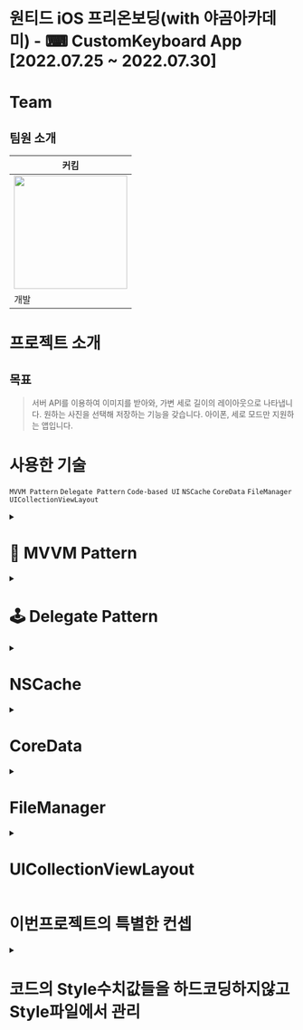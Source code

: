 # 원티드 iOS 프리온보딩(with 야곰아카데미) - ⌨ CustomKeyboard App <br />[2022.07.25 &#126; 2022.07.30]

# Team

## 팀원 소개

| 커킴                                                                               |
| ---------------------------------------------------------------------------------- |
| [<img src="https://github.com/kirkim.png" width="200">](https://github.com/kirkim) |
| 개발                                                                               |

# 프로젝트 소개

## 목표

> 서버 API를 이용하여 이미지를 받아와, 가변 세로 길이의 레이아웃으로 나타냅니다.
> 원하는 사진을 선택해 저장하는 기능을 갖습니다.
> 아이폰, 세로 모드만 지원하는 앱입니다.

# 사용한 기술

`MVVM Pattern` `Delegate Pattern` `Code-based UI` `NSCache` `CoreData` `FileManager` `UICollectionViewLayout`

<details>
    <summary> <h1>🚥 MVVM Pattern</h1></summary>
    <h3> 1. MVVM 패턴을 사용한 이유</h3>
    <ul>
      <li> 이번 프로젝트는 이미지의 데이터를 최초로 네트워크통신을 이용해 가져옵니다. 그 후 추가 동작에 따라 `CoreData`를 이용하여 저장하고, 이미지파일을 `FileManager`를 이용하여 저장합니다.
이 모든 작업을 `View`에서 하기에는 무리가 있습니다. 그렇기 때문에 `ViewModel`을 만들어 데이터를 주고받는 역할을 하도록하고 추가로 이벤트를 처리하는 작업도 하도록 만들었습니다.</li>
    </ul>
    <h3> 2. 이번 프로젝트에서 사용한 곳</h3>
    <ul>
      <li>이번 프로젝트는 크게 화면이 `2개`입니다. 이 2개의 화면에만 ViewModel을 만들어주었습니다.</li>
      <ol>
        <li>ImageListViewController (첫번째 화면)</li>
        <li>SavedImageListViewController (두번째 화면)</li>
      </ol>
      <li>Alert와 같은 다소 작은 뷰들은 `delegate`를 이용하여 이벤트를 처리하도록 하였습니다.</li>
</details>
<details>
		<summary> <h1>🕹 Delegate Pattern</h1></summary>
    <h3> 1.딜리게이트 패턴을 사용한 이유</h3>
    <ul>
      <li>이번 프로젝트에서는 `RxSwift`를 사용하지 않고 만든 프로젝트입니다. 그래서 이벤트전달을 하기위해 떠오른 방법이 `노티피케이션`과 `델리게이트패턴`입니다. 노티피케이션은 이벤트의 전달과정을 파악하기가 쉽지않고 실수를 할 가능성이 큽니다. 반면에 델리게이트패턴을 뷰와 1대1 대응이 되도록 구현한다면 가독성과 유지보수가 좋아지게 됩니다.</li>
  </ul>
    <h3>2. 이번 프로젝트에서 사용한 곳</h3>
    <ol>
      <li>이미지저장버튼클릭이벤트</li>
  		<li>셀추가버튼클릭이벤트</li>
  		<li>커스텀레이아웃의 데이터소스(이미지 aspactRatiom, footer높이, 행갯수)</li>
  		<li>콜렉션뷰의 데이터소스(셀, 셀갯수, 섹션갯수, footer)</li>
  		<li>CollectionDelegateFlowLayout(셀사이즈)</li>
  		<li>셀삭제이벤트(UILongPressGestureRecognizer전달)</li>
  </ol>
</details>
<details>
		<summary> <h1>NSCache</h1></summary>
    <h3> NSCache를 사용한 이유</h3>
    <ul>
      <li>앱의 동작중 가장 비용이 드는 동작은 아마도 네트워크통신일 것입니다. 그중에서도 이미지파일의 경우 JSON데이터에 비해 용량이 매우 큰편입니다. 그렇기 때문에 이미 한번 네트워크요청을 해서 받아온 이미지파일이라면 `NSCache`를 이용하여 임시로 저장하는 것이 효율적일 것 입니다.</li>
  </ul>
</details>
<details>
		<summary> <h1>CoreData</h1></summary>
    <h3> CoreData을 사용한 이유</h3>
    <ul>
      <li>이번에 다음과 같은 데이터를 사용하기 위해 사용했습니다.
				<ul>
					<li>ID</li>
					<li>메모</li>
					<li>사진의 원본 url</li>
					<li>사진저장위치(파일명)</li>
					<li>사진의 가로/세로 비율</li>
				</ul>
			</li>
			<li>UserDefault를 이용하여 저장할 수 도있지만 키충돌, 데이터량(약 4096개), 복잡한데이터타입을 저장하기에는 불편(단일데이터 저장적합)의 이유로 위의 데이터를 저장하기에는 적합하지가 않았습니다. 비교적 성능이빠르고 복잡한구조의 데이터를 저장할 수 있는 CoreData를 이용했습니다.</li>
  	</ul>
</details>
<details>
		<summary> <h1>FileManager</h1></summary>
    <h3> FileManager을 사용한 이유</h3>
    <ul>
      <li>이번 프로젝트는 이미지파일도 따로 저장합니다. 이미지파일은 용량이 크기 때문에 coreData에 같이 보관하기에는 무리가 있습니다. 그렇기 때문에 FileManager를 이용하여 앱에서 제공해주는 저장공간에 따로 저장하도록 구현했습니다.</li>
  	</ul>
</details>
<details>
		<summary> <h1>UICollectionViewLayout</h1></summary>
    <h3> UICollectionViewLayout을 사용한 이유</h3>
    <ul>
      <li>단순하게 콜렉션뷰라면 UICollectionViewFlowLayout을 이용하여 간단하게 구현할 수 있습니다.</li>
			<li>하지만 이번에 첫번째화면의 콜렉션뷰 같은 경우 사진의 비율에 따라 셀높이가 달라지게 됩니다.</li>
			<li>또한 각각의 행의 누적높이가 짧은쪽을 우선순위로 셀이 순차적으로 쌓이도록 구현해야 합니다. 이런식의 구현은 UICollectionViewFlowLayout만으로는 무리가 있습니다. 그렇기 때문에 커스텀레이아웃을 구현하게 되었습니다.</li>
  	</ul>
</details>

# 이번프로젝트의 특별한 컨셉

<details>
		<summary> <h1>코드의 Style수치값들을 하드코딩하지않고 Style파일에서 관리</h1></summary>
    <ul>
      <li>뷰의 frame, font, 각종사이즈, UIColor등등을 하드코딩하여 관리하게 되면 가독성이 떨어질 뿐만 아니라 코드수정이 힘들어 집니다.</li>
			<li>그래서 다음과 같이
    			```swift
    			enum CellStyle {
    					enum Math {
    							static let cornerRadius:CGFloat = Style.Math.windowWidth < 340 ? 10.0 : 15.0
    							static let topBarHeight:CGFloat = Style.Math.windowWidth < 340 ? 40.0 : 60.0
    							static let smallCellTopBarSidePadding:CGFloat = Style.Math.windowWidth < 340 ? 8.0 : 10.0
    							static let largeCellTopBarSidePadding:CGFloat = Style.Math.windowWidth < 340 ? 15.0 : 20.0
    							static let starButtonSize:CGFloat = topBarHeight/2
    							static let cellPadding:CGFloat = 10.0
    							static let cellWidth:CGFloat = Style.Math.windowWidth - 2*cellPadding
    					}
    					enum Font {
    							static let starButton:CGFloat = Style.Math.windowWidth < 340 ? 20.0 : 25.0
    					}
    					enum Color {
    							static let text:UIColor = Style.Color.text
    							static let topBarBackground:UIColor = .black.withAlphaComponent(0.6)
    					}
    				}
    				```
    		</li>

  	</ul>
</details>
